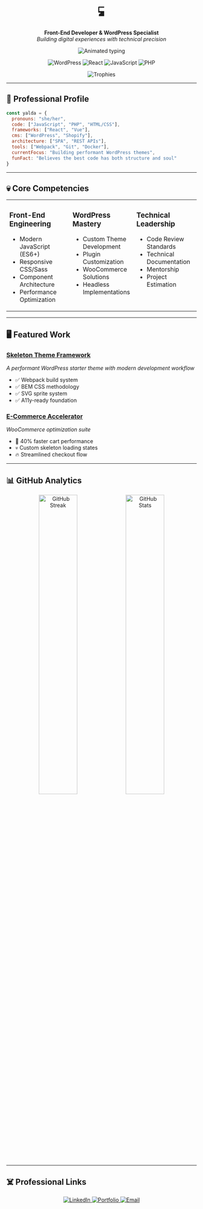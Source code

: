 <h1 align="center">
  <span class="typing">💻☠️ Hi, I'm Yalda</span>
</h1>

<p align="center">
  <strong class="typing-2">Front-End Developer & WordPress Specialist</strong><br>
  <em class="typing-3">Building digital experiences with technical precision</em>
</p>

<p align="center">
  <img src="https://readme-typing-svg.herokuapp.com?font=Fira+Code&weight=600&size=22&duration=3000&pause=1000&color=FF0000&center=true&vCenter=true&width=500&lines=WordPress+Architect;Front-End+Artisan;UI/UX+Enthusiast" alt="Animated typing" />
</p>

<p align="center">
  <img src="https://img.shields.io/badge/WordPress-FF0000?style=for-the-badge&logo=wordpress&logoColor=white&labelColor=000000" alt="WordPress" />
  <img src="https://img.shields.io/badge/React-FF0000?style=for-the-badge&logo=react&logoColor=white&labelColor=000000" alt="React" />
  <img src="https://img.shields.io/badge/JavaScript-FF0000?style=for-the-badge&logo=javascript&logoColor=white&labelColor=000000" alt="JavaScript" />
  <img src="https://img.shields.io/badge/PHP-FF0000?style=for-the-badge&logo=php&logoColor=white&labelColor=000000" alt="PHP" />
</p>

<div align="center">
  <img src="https://github-profile-trophy.vercel.app/?username=YALDAKHOSHPEY&theme=onedark&row=1&column=6&margin-w=15&margin-h=15" alt="Trophies" />
</div>

---

## <span class="typing-4">🚀 Professional Profile</span>

```javascript
const yalda = {
  pronouns: "she/her",
  code: ["JavaScript", "PHP", "HTML/CSS"],
  frameworks: ["React", "Vue"],
  cms: ["WordPress", "Shopify"],
  architecture: ["SPA", "REST APIs"],
  tools: ["Webpack", "Git", "Docker"],
  currentFocus: "Building performant WordPress themes",
  funFact: "Believes the best code has both structure and soul"
}
```

---

## <span class="typing-5">💀 Core Competencies</span>

<table>
  <tr>
    <td width="33%" valign="top">
      <h3>Front-End Engineering</h3>
      <ul>
        <li>Modern JavaScript (ES6+)</li>
        <li>Responsive CSS/Sass</li>
        <li>Component Architecture</li>
        <li>Performance Optimization</li>
      </ul>
    </td>
    <td width="33%" valign="top">
      <h3>WordPress Mastery</h3>
      <ul>
        <li>Custom Theme Development</li>
        <li>Plugin Customization</li>
        <li>WooCommerce Solutions</li>
        <li>Headless Implementations</li>
      </ul>
    </td>
    <td width="33%" valign="top">
      <h3>Technical Leadership</h3>
      <ul>
        <li>Code Review Standards</li>
        <li>Technical Documentation</li>
        <li>Mentorship</li>
        <li>Project Estimation</li>
      </ul>
    </td>
  </tr>
</table>

---

## <span class="typing-6">🖥️ Featured Work</span>

### [Skeleton Theme Framework](https://example.com)
_A performant WordPress starter theme with modern development workflow_
- ✅ Webpack build system
- ✅ BEM CSS methodology
- ✅ SVG sprite system
- ✅ A11y-ready foundation

### [E-Commerce Accelerator](https://example.com)
_WooCommerce optimization suite_
- 🚀 40% faster cart performance
- 💀 Custom skeleton loading states
- 🔥 Streamlined checkout flow

---

## <span class="typing-7">📊 GitHub Analytics</span>

<p align="center">
  <img src="https://github-readme-streak-stats.herokuapp.com?user=YALDAKHOSHPEY&theme=dark&background=000000&stroke=FF0000&ring=FF0000&fire=FF0000&currStreakNum=FFFFFF&sideNums=FFFFFF&currStreakLabel=FF0000" alt="GitHub Streak" width="45%"/>
  <img src="https://github-readme-stats.vercel.app/api?username=YALDAKHOSHPEY&show_icons=true&theme=dark&bg_color=000000&title_color=FF0000&icon_color=FF0000&text_color=FFFFFF" alt="GitHub Stats" width="45%"/>
</p>

---

## <span class="typing-8">☠️ Professional Links</span>

<p align="center">
  <a href="https://linkedin.com/in/yourprofile">
    <img src="https://img.shields.io/badge/LinkedIn-FF0000?style=for-the-badge&logo=linkedin&logoColor=white&labelColor=000000" alt="LinkedIn"/>
  </a>
  <a href="https://yourportfolio.com">
    <img src="https://img.shields.io/badge/Portfolio-FF0000?style=for-the-badge&logo=google-chrome&logoColor=white&labelColor=000000" alt="Portfolio"/>
  </a>
  <a href="mailto:yaldatwin@gmail.com">
    <img src="https://img.shields.io/badge/Email-FF0000?style=for-the-badge&logo=gmail&logoColor=white&labelColor=000000" alt="Email"/>
  </a>
</p>

<style>
  .typing {
    border-right: 3px solid #FF0000;
    white-space: nowrap;
    overflow: hidden;
    animation: typing 3s steps(30, end), blink-caret .75s step-end infinite;
    display: inline-block;
  }
  
  @keyframes typing {
    from { width: 0 }
    to { width: 100% }
  }
  
  @keyframes blink-caret {
    from, to { border-color: transparent }
    50% { border-color: #FF0000; }
  }
</style>
